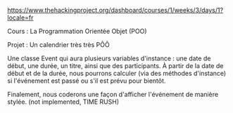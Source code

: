 https://www.thehackingproject.org/dashboard/courses/1/weeks/3/days/1?locale=fr

Cours : La Programmation Orientée Objet (POO)


Projet : Un calendrier très très PÔÔ


Une classe Event qui aura plusieurs variables d'instance : une date de début, une durée, un titre, ainsi que des participants. À partir de la date de début et de la durée, nous pourrons calculer (via des méthodes d'instance) si l'événement est passé ou s'il est prévu pour bientôt. 

Finalement, nous coderons une façon d'afficher l'événement de manière stylée. (not implemented, TIME RUSH)
